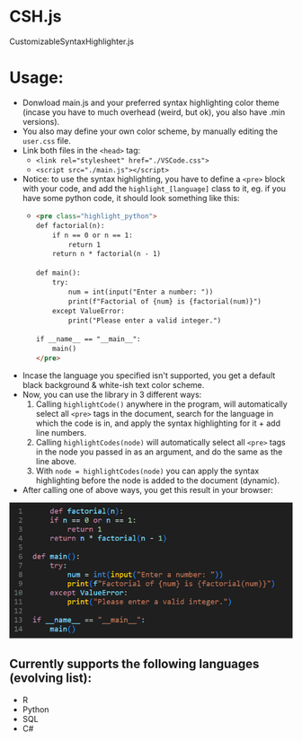 # CSH.js
CustomizableSyntaxHighlighter.js

# Usage:
- Donwload main.js and your preferred syntax highlighting color theme (incase you have to much overhead (weird, but ok), you also have .min versions).
- You also may define your own color scheme, by manually editing the `user.css` file.
- Link both files in the `<head>` tag:
  - `<link rel="stylesheet" href="./VSCode.css">`
  - `<script src="./main.js"></script>`
- Notice: to use the syntax highlighting, you have to define a `<pre>` block with your code, and add the `highlight_[language]` class to it, eg. if you have some python code, it should look something like this:
  - ```html
    <pre class="highlight_python">
    def factorial(n):
        if n == 0 or n == 1:
            return 1
        return n * factorial(n - 1)
    
    def main():
        try:
            num = int(input("Enter a number: "))
            print(f"Factorial of {num} is {factorial(num)}")
        except ValueError:
            print("Please enter a valid integer.")
    
    if __name__ == "__main__":
        main()
    </pre>
    ```
- Incase the language you specified isn't supported, you get a default black background & white-ish text color scheme.
- Now, you can use the library in 3 different ways:
  1. Calling `highlightCode()` anywhere in the program, will automatically select all `<pre>` tags in the document, search for the language in which the code is in, and apply the syntax highlighting for it + add line numbers.
  2. Calling `highlightCodes(node)` will automatically select all `<pre>` tags in the node you passed in as an argument, and do the same as the line above.
  3. With `node = highlightCodes(node)` you can apply the syntax highlighting before the node is added to the document (dynamic).
- After calling one of above ways, you get this result in your browser:

![screenshot](demo/result.png)

## Currently supports the following languages (evolving list):
- R
- Python
- SQL
- C#

